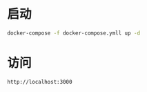 # 启动

```bash
docker-compose -f docker-compose.ymll up -d 
```

# 访问

```
http://localhost:3000
```
